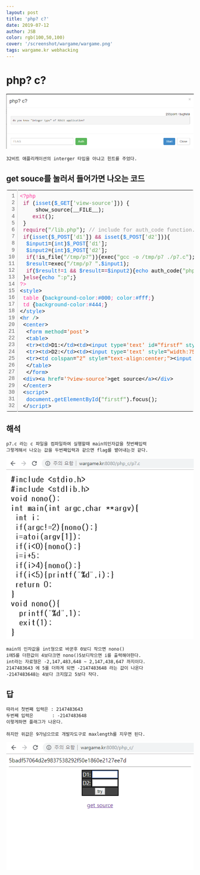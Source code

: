 ```yaml
---
layout: post
title: 'php? c?'
date: 2019-07-12
author: JSB
color: rgb(100,50,100)
cover: '/screenshot/wargame/wargame.png'
tags: wargame.kr webhacking
---
```


# php? c?
<img src="/screenshot/wargame/wargame-3-1.png">

	32비트 애플리캐이션의 interger 타입을 아냐고 힌트를 주었다.

## get souce를 눌러서 들어가면 나오는 코드
<div class="colorscripter-code" style="color:#010101;font-family:Consolas, 'Liberation Mono', Menlo, Courier, monospace !important; position:relative !important;overflow:auto"><table class="colorscripter-code-table" style="margin:0;padding:0;border:none;background-color:#fafafa;border-radius:4px;" cellspacing="0" cellpadding="0"><tr><td style="padding:6px;border-right:2px solid #e5e5e5"><div style="margin:0;padding:0;word-break:normal;text-align:right;color:#666;font-family:Consolas, 'Liberation Mono', Menlo, Courier, monospace !important;line-height:130%"><div style="line-height:130%">1</div><div style="line-height:130%">2</div><div style="line-height:130%">3</div><div style="line-height:130%">4</div><div style="line-height:130%">5</div><div style="line-height:130%">6</div><div style="line-height:130%">7</div><div style="line-height:130%">8</div><div style="line-height:130%">9</div><div style="line-height:130%">10</div><div style="line-height:130%">11</div><div style="line-height:130%">12</div><div style="line-height:130%">13</div><div style="line-height:130%">14</div><div style="line-height:130%">15</div><div style="line-height:130%">16</div><div style="line-height:130%">17</div><div style="line-height:130%">18</div><div style="line-height:130%">19</div><div style="line-height:130%">20</div><div style="line-height:130%">21</div><div style="line-height:130%">22</div><div style="line-height:130%">23</div><div style="line-height:130%">24</div><div style="line-height:130%">25</div><div style="line-height:130%">26</div><div style="line-height:130%">27</div><div style="line-height:130%">28</div><div style="line-height:130%">29</div><div style="line-height:130%">30</div><div style="line-height:130%">31</div><div style="line-height:130%">32</div></div></td><td style="padding:6px 0;text-align:left"><div style="margin:0;padding:0;color:#010101;font-family:Consolas, 'Liberation Mono', Menlo, Courier, monospace !important;line-height:130%"><div style="padding:0 6px; white-space:pre; line-height:130%"><span style="color:#ff3399">&lt;?php</span></div><div style="padding:0 6px; white-space:pre; line-height:130%">&nbsp;<span style="color:#a71d5d">if</span>&nbsp;(<span style="color:#066de2">isset</span>(<span style="color:#066de2">$_GET</span>[<span style="color:#63a35c">'view-source'</span>]))&nbsp;{</div><div style="padding:0 6px; white-space:pre; line-height:130%">&nbsp;&nbsp;&nbsp;&nbsp;&nbsp;show_source(__FILE__);</div><div style="padding:0 6px; white-space:pre; line-height:130%">&nbsp;&nbsp;&nbsp;&nbsp;<span style="color:#a71d5d">exit</span>();</div><div style="padding:0 6px; white-space:pre; line-height:130%">&nbsp;}</div><div style="padding:0 6px; white-space:pre; line-height:130%">&nbsp;<span style="color:#a71d5d">require</span>(<span style="color:#63a35c">"/lib.php"</span>);&nbsp;<span style="color:#999999">//&nbsp;include&nbsp;for&nbsp;auth_code&nbsp;function.</span></div><div style="padding:0 6px; white-space:pre; line-height:130%">&nbsp;<span style="color:#a71d5d">if</span>(<span style="color:#066de2">isset</span>(<span style="color:#066de2">$_POST</span>[<span style="color:#63a35c">'d1'</span>])&nbsp;<span style="color:#0086b3"></span><span style="color:#a71d5d">&amp;</span><span style="color:#0086b3"></span><span style="color:#a71d5d">&amp;</span>&nbsp;<span style="color:#066de2">isset</span>(<span style="color:#066de2">$_POST</span>[<span style="color:#63a35c">'d2'</span>])){</div><div style="padding:0 6px; white-space:pre; line-height:130%">&nbsp;&nbsp;<span style="color:#066de2">$input1</span>=(<span style="color:#066de2">int</span>)<span style="color:#066de2">$_POST</span>[<span style="color:#63a35c">'d1'</span>];</div><div style="padding:0 6px; white-space:pre; line-height:130%">&nbsp;&nbsp;<span style="color:#066de2">$input2</span>=(<span style="color:#066de2">int</span>)<span style="color:#066de2">$_POST</span>[<span style="color:#63a35c">'d2'</span>];</div><div style="padding:0 6px; white-space:pre; line-height:130%">&nbsp;&nbsp;<span style="color:#a71d5d">if</span>(<span style="color:#0086b3"></span><span style="color:#a71d5d">!</span>is_file(<span style="color:#63a35c">"/tmp/p7"</span>)){exec(<span style="color:#63a35c">"gcc&nbsp;-o&nbsp;/tmp/p7&nbsp;./p7.c"</span>);}</div><div style="padding:0 6px; white-space:pre; line-height:130%">&nbsp;&nbsp;<span style="color:#066de2">$result</span>=exec(<span style="color:#63a35c">"/tmp/p7&nbsp;"</span>.<span style="color:#066de2">$input1</span>);</div><div style="padding:0 6px; white-space:pre; line-height:130%">&nbsp;&nbsp;<span style="color:#a71d5d">if</span>(<span style="color:#066de2">$result</span>!<span style="color:#0086b3"></span><span style="color:#a71d5d">=</span><span style="color:#0099cc">1</span>&nbsp;<span style="color:#0086b3"></span><span style="color:#a71d5d">&amp;</span><span style="color:#0086b3"></span><span style="color:#a71d5d">&amp;</span>&nbsp;<span style="color:#066de2">$result</span>=<span style="color:#0086b3"></span><span style="color:#a71d5d">=</span><span style="color:#066de2">$input2</span>){<span style="color:#066de2">echo</span>&nbsp;auth_code(<span style="color:#63a35c">"php?&nbsp;c?"</span>);}<span style="color:#a71d5d">else</span>{<span style="color:#066de2">echo</span>&nbsp;<span style="color:#63a35c">"try&nbsp;again!"</span>;}</div><div style="padding:0 6px; white-space:pre; line-height:130%">&nbsp;}<span style="color:#a71d5d">else</span>{<span style="color:#066de2">echo</span>&nbsp;<span style="color:#63a35c">":p"</span>;}</div><div style="padding:0 6px; white-space:pre; line-height:130%"><span style="color:#ff3399">?&gt;</span></div><div style="padding:0 6px; white-space:pre; line-height:130%"><span style="color:#010101">&lt;</span><span style="color:#066de2">style</span><span style="color:#010101">&gt;</span><span style="color:#ff3399"></span></div><div style="padding:0 6px; white-space:pre; line-height:130%"><span style="color:#ff3399">&nbsp;table&nbsp;</span>{<span style="color:#0099cc">background-color</span><span style="color:#ff3399">:</span><span style="color:#0066cc">#000</span><span style="color:#ff3399">;</span><span style="color:#0099cc">&nbsp;color</span><span style="color:#ff3399">:</span><span style="color:#0066cc">#fff</span><span style="color:#ff3399">;</span><span style="color:#0066cc"></span>}<span style="color:#ff3399"></span></div><div style="padding:0 6px; white-space:pre; line-height:130%"><span style="color:#ff3399">&nbsp;td&nbsp;</span>{<span style="color:#0099cc">background-color</span><span style="color:#ff3399">:</span><span style="color:#0066cc">#444</span><span style="color:#ff3399">;</span><span style="color:#0066cc"></span>}</div><div style="padding:0 6px; white-space:pre; line-height:130%"><span style="color:#010101">&lt;</span><span style="color:#010101">/</span><span style="color:#066de2">style</span><span style="color:#010101">&gt;</span></div><div style="padding:0 6px; white-space:pre; line-height:130%"><span style="color:#010101">&lt;</span><span style="color:#066de2">hr</span>&nbsp;<span style="color:#0a9989">/</span><span style="color:#010101">&gt;</span></div><div style="padding:0 6px; white-space:pre; line-height:130%">&nbsp;<span style="color:#010101">&lt;</span><span style="color:#066de2">center</span><span style="color:#010101">&gt;</span></div><div style="padding:0 6px; white-space:pre; line-height:130%">&nbsp;&nbsp;<span style="color:#010101">&lt;</span><span style="color:#066de2">form</span>&nbsp;<span style="color:#0a9989">method</span>=<span style="color:#df5000">'post'</span><span style="color:#0a9989"></span><span style="color:#010101">&gt;</span></div><div style="padding:0 6px; white-space:pre; line-height:130%">&nbsp;&nbsp;<span style="color:#010101">&lt;</span><span style="color:#066de2">table</span><span style="color:#010101">&gt;</span></div><div style="padding:0 6px; white-space:pre; line-height:130%">&nbsp;&nbsp;<span style="color:#010101">&lt;</span><span style="color:#066de2">tr</span><span style="color:#010101">&gt;</span><span style="color:#010101">&lt;</span><span style="color:#066de2">td</span><span style="color:#010101">&gt;</span>D1:<span style="color:#010101">&lt;</span><span style="color:#010101">/</span><span style="color:#066de2">td</span><span style="color:#010101">&gt;</span><span style="color:#010101">&lt;</span><span style="color:#066de2">td</span><span style="color:#010101">&gt;</span><span style="color:#010101">&lt;</span><span style="color:#066de2">input</span>&nbsp;<span style="color:#0a9989">type</span>=<span style="color:#df5000">'text'</span><span style="color:#0a9989"></span>&nbsp;<span style="color:#0a9989">id</span>=<span style="color:#df5000">"firstf"</span><span style="color:#0a9989"></span>&nbsp;<span style="color:#0a9989">style</span>=<span style="color:#df5000">"width:75px;"</span><span style="color:#0a9989"></span>&nbsp;<span style="color:#0a9989">maxlength</span>=<span style="color:#df5000">"9"</span><span style="color:#0a9989"></span>&nbsp;<span style="color:#0a9989">name</span>=<span style="color:#df5000">'d1'</span><span style="color:#0a9989"></span><span style="color:#010101">&gt;</span><span style="color:#010101">&lt;</span><span style="color:#010101">/</span><span style="color:#066de2">td</span><span style="color:#010101">&gt;</span><span style="color:#010101">&lt;</span><span style="color:#010101">/</span><span style="color:#066de2">tr</span><span style="color:#010101">&gt;</span></div><div style="padding:0 6px; white-space:pre; line-height:130%">&nbsp;&nbsp;<span style="color:#010101">&lt;</span><span style="color:#066de2">tr</span><span style="color:#010101">&gt;</span><span style="color:#010101">&lt;</span><span style="color:#066de2">td</span><span style="color:#010101">&gt;</span>D2:<span style="color:#010101">&lt;</span><span style="color:#010101">/</span><span style="color:#066de2">td</span><span style="color:#010101">&gt;</span><span style="color:#010101">&lt;</span><span style="color:#066de2">td</span><span style="color:#010101">&gt;</span><span style="color:#010101">&lt;</span><span style="color:#066de2">input</span>&nbsp;<span style="color:#0a9989">type</span>=<span style="color:#df5000">'text'</span><span style="color:#0a9989"></span>&nbsp;<span style="color:#0a9989">style</span>=<span style="color:#df5000">"width:75px;"</span><span style="color:#0a9989"></span>&nbsp;<span style="color:#0a9989">name</span>=<span style="color:#df5000">'d2'</span><span style="color:#0a9989"></span><span style="color:#010101">&gt;</span><span style="color:#010101">&lt;</span><span style="color:#010101">/</span><span style="color:#066de2">td</span><span style="color:#010101">&gt;</span><span style="color:#010101">&lt;</span><span style="color:#010101">/</span><span style="color:#066de2">tr</span><span style="color:#010101">&gt;</span></div><div style="padding:0 6px; white-space:pre; line-height:130%">&nbsp;&nbsp;<span style="color:#010101">&lt;</span><span style="color:#066de2">tr</span><span style="color:#010101">&gt;</span><span style="color:#010101">&lt;</span><span style="color:#066de2">td</span>&nbsp;<span style="color:#0a9989">colspan</span>=<span style="color:#df5000">"2"</span><span style="color:#0a9989"></span>&nbsp;<span style="color:#0a9989">style</span>=<span style="color:#df5000">"text-align:center;"</span><span style="color:#0a9989"></span><span style="color:#010101">&gt;</span><span style="color:#010101">&lt;</span><span style="color:#066de2">input</span>&nbsp;<span style="color:#0a9989">type</span>=<span style="color:#df5000">'submit'</span><span style="color:#0a9989"></span>&nbsp;<span style="color:#0a9989">value</span>=<span style="color:#df5000">'try'</span><span style="color:#0a9989"></span><span style="color:#010101">&gt;</span><span style="color:#010101">&lt;</span><span style="color:#010101">/</span><span style="color:#066de2">td</span><span style="color:#010101">&gt;</span><span style="color:#010101">&lt;</span><span style="color:#010101">/</span><span style="color:#066de2">tr</span><span style="color:#010101">&gt;</span></div><div style="padding:0 6px; white-space:pre; line-height:130%">&nbsp;&nbsp;<span style="color:#010101">&lt;</span><span style="color:#010101">/</span><span style="color:#066de2">table</span><span style="color:#010101">&gt;</span></div><div style="padding:0 6px; white-space:pre; line-height:130%">&nbsp;&nbsp;<span style="color:#010101">&lt;</span><span style="color:#010101">/</span><span style="color:#066de2">form</span><span style="color:#010101">&gt;</span></div><div style="padding:0 6px; white-space:pre; line-height:130%">&nbsp;<span style="color:#010101">&lt;</span><span style="color:#066de2">div</span><span style="color:#010101">&gt;</span><span style="color:#010101">&lt;</span><span style="color:#066de2">a</span>&nbsp;<span style="color:#0a9989">href</span>=<span style="color:#df5000">'?view-source'</span><span style="color:#0a9989"></span><span style="color:#010101">&gt;</span>get&nbsp;source<span style="color:#010101">&lt;</span><span style="color:#010101">/</span><span style="color:#066de2">a</span><span style="color:#010101">&gt;</span><span style="color:#010101">&lt;</span><span style="color:#010101">/</span><span style="color:#066de2">div</span><span style="color:#010101">&gt;</span></div><div style="padding:0 6px; white-space:pre; line-height:130%">&nbsp;<span style="color:#010101">&lt;</span><span style="color:#010101">/</span><span style="color:#066de2">center</span><span style="color:#010101">&gt;</span></div><div style="padding:0 6px; white-space:pre; line-height:130%">&nbsp;<span style="color:#010101">&lt;</span><span style="color:#066de2">script</span><span style="color:#010101">&gt;</span></div><div style="padding:0 6px; white-space:pre; line-height:130%">&nbsp;&nbsp;<span style="color:#066de2">document</span>.<span style="color:#066de2">getElementById</span>(<span style="color:#63a35c">"firstf"</span>).focus();</div><div style="padding:0 6px; white-space:pre; line-height:130%">&nbsp;<span style="color:#010101">&lt;</span><span style="color:#010101">/</span><span style="color:#066de2">script</span><span style="color:#010101">&gt;</span></div></div><div style="text-align:right;margin-top:-13px;margin-right:5px;font-size:9px;font-style:italic"><a href="http://colorscripter.com/info#e" target="_blank" style="color:#e5e5e5text-decoration:none">Colored by Color Scripter</a></div></td><td style="vertical-align:bottom;padding:0 2px 4px 0"><a href="http://colorscripter.com/info#e" target="_blank" style="text-decoration:none;color:white"><span style="font-size:9px;word-break:normal;background-color:#e5e5e5;color:white;border-radius:10px;padding:1px">cs</span></a></td></tr></table></div>

## 해석

	p7.c 라는 c 파일을 컴파일하여 실행할때 main의인자값을 첫번째입력
    그렇게해서 나오는 값을 두번째입력과 같으면 flag를 뱉어내는것 같다.

<img src="/screenshot/wargame/wargame-3-2.png">

	main의 인자값을 int형으로 바꾼후 0보디 작으면 nono()
    i에5를 더한값이 4보다크면 nono()5보디작으면 i를 출력해야한다.
    int라는 자료형은 -2,147,483,648 ~ 2,147,438,647 까지이다.
    2147483643 에 5를 더하게 되면 -2147483648 라는 값이 나온다
    -2147483648는 4보다 크지않고 5보다 작다.

## 답
	따라서 첫번째 입력은 : 2147483643
    두번째 입력은       : -2147483648
    이렇게하면 플래그가 나온다.
    
    하지만 위값은 9가넘으므로 개발자도구로 maxlength를 지우면 된다.
    
<img src="/screenshot/wargame/wargame-3-3.png">
